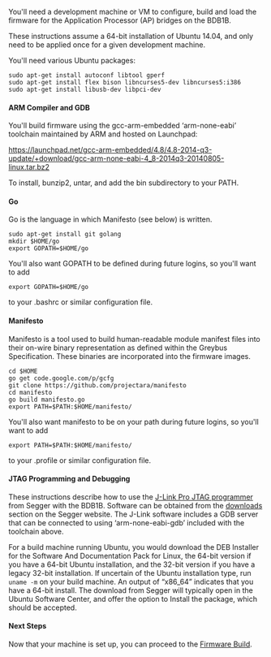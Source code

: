 You'll need a development machine or VM to configure, build and load the firmware for the Application Processor (AP) bridges on the BDB1B.

These instructions assume a 64-bit installation of Ubuntu 14.04, and only need to be applied once for a given development machine.

You'll need various Ubuntu packages:

````
sudo apt-get install autoconf libtool gperf
sudo apt-get install flex bison libncurses5-dev libncurses5:i386
sudo apt-get install libusb-dev libpci-dev
````

#### ARM Compiler and GDB
You'll build firmware using the gcc-arm-embedded ‘arm-none-eabi’ toolchain maintained by ARM and hosted on Launchpad:

https://launchpad.net/gcc-arm-embedded/4.8/4.8-2014-q3-update/+download/gcc-arm-none-eabi-4_8-2014q3-20140805-linux.tar.bz2

To install, bunzip2, untar, and add the bin subdirectory to your PATH.

#### Go

Go is the language in which Manifesto (see below) is written.

````
sudo apt-get install git golang
mkdir $HOME/go
export GOPATH=$HOME/go
````
You'll also want GOPATH to be defined during future logins, so you'll want to add
````
export GOPATH=$HOME/go
````
to your .bashrc or similar configuration file.

#### Manifesto

Manifesto is a tool used to build human-readable module manifest files into their on-wire binary representation as defined within the Greybus Specification. These binaries are incorporated into the firmware images.

````
cd $HOME
go get code.google.com/p/gcfg
git clone https://github.com/projectara/manifesto
cd manifesto
go build manifesto.go
export PATH=$PATH:$HOME/manifesto/
````
You'll also want manifesto to be on your path during future logins, so you'll want to add
````
export PATH=$PATH:$HOME/manifesto/
````
to your .profile or similar configuration file.
#### JTAG Programming and Debugging

These instructions describe how to use the [J-Link Pro JTAG programmer](http://www.segger.com/jlink-pro.html) from Segger with the BDB1B. Software can be obtained from the [downloads](http://www.segger.com/jlink-software.html) section on the Segger website.  The J-Link software includes a GDB server that can be connected to using ‘arm-none-eabi-gdb’ included with the toolchain above.

For a build machine running Ubuntu, you would download the DEB Installer for the Software And Documentation Pack for Linux, the 64-bit version if you have a 64-bit Ubuntu installation, and the 32-bit version if you have a legacy 32-bit installation.  If uncertain of the Ubuntu installation type, run `uname -m` on your build machine.  An output of “x86_64” indicates that you have a 64-bit install.  The download from Segger will typically open in the Ubuntu Software Center, and offer the option to Install the package, which should be accepted.

#### Next Steps

Now that your machine is set up, you can proceed to the [Firmware Build](Firmware-Build).
